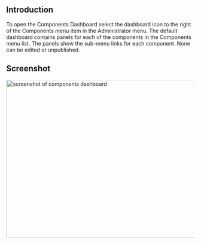<!-- Filename: J4.x:Components_Dashboard / Display title: Components Dashboard -->

## Introduction

To open the Components Dashboard select the dashboard icon to the right
of the Components menu item in the Administrator menu. The default
dashboard contains panels for each of the components in the Components
menu list. The panels show the sub-menu links for each component. None
can be edited or unpublished.

## Screenshot

<img
src="https://docs.joomla.org/images/4/49/J4.x-componsnts-dashboard-en.png"
class="thumbborder" decoding="async" data-file-width="800"
data-file-height="421" width="800" height="421"
alt="screenshot of componsnts dashboard" />
